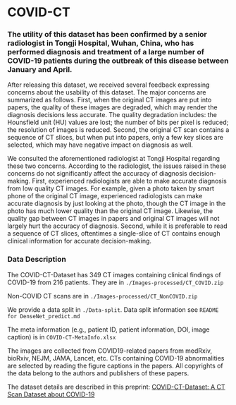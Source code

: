 # COVID-CT


### The utility of this dataset has been confirmed by a senior radiologist in Tongji Hospital, Wuhan, China, who has performed diagnosis and treatment of a large number of COVID-19 patients during the outbreak of this disease between January and April. 

After releasing this dataset, we received several feedback expressing concerns about the usability of this dataset. The major concerns are summarized as follows. First, when the original CT images are put into papers, the quality of these images are degraded, which may render the diagnosis decisions less accurate. The quality degradation includes: the Hounsfield unit (HU) values are lost; the number of bits per pixel is reduced; the resolution of images is reduced. Second, the original CT scan contains a sequence of CT slices, but when put into papers, only a few key slices are selected, which may have negative impact on diagnosis as well. 

We consulted the aforementioned radiologist at Tongji Hospital regarding these two concerns. According to the radiologist, the issues raised in these concerns do not significantly affect the accuracy of diagnosis decision-making. First,  experienced radiologists are able to make accurate diagnosis from low quality CT images. For example, given a photo taken by smart phone of the original CT image, experienced radiologists can make accurate diagnosis by just looking at the photo, though the CT image in the photo has much lower quality than the original CT image. Likewise, the quality gap between CT images in papers and original CT images will not largely hurt the accuracy of diagnosis. Second, while it is preferable to read a sequence of CT slices, oftentimes a single-slice of CT contains enough clinical information for accurate decision-making. 
 

### Data Description

The COVID-CT-Dataset has 349 CT images containing clinical findings of COVID-19 from 216 patients. They are in `./Images-processed/CT_COVID.zip`

Non-COVID CT scans are in `./Images-processed/CT_NonCOVID.zip`

We provide a data split in `./Data-split`.
Data split information see `README for DenseNet_predict.md`

The meta information (e.g., patient ID, patient information, DOI, image caption) is in `COVID-CT-MetaInfo.xlsx`


The images are collected from COVID19-related papers from medRxiv, bioRxiv, NEJM, JAMA, Lancet, etc. CTs containing COVID-19 abnormalities are selected by reading the figure captions in the papers. All copyrights of the data belong to the authors and publishers of these papers.

The dataset details are described in this preprint: [COVID-CT-Dataset: A CT Scan Dataset about COVID-19](https://arxiv.org/pdf/2003.13865.pdf)
